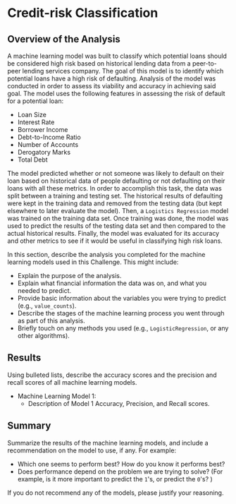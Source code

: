 # Credit-risk Classification

## Overview of the Analysis

A machine learning model was built to classify which potential loans should be considered high risk based on historical lending data from a peer-to-peer lending services company. The goal of this model is to identify which potential loans have a high risk of defaulting.
Analysis of the model was conducted in order to assess its viability and accuracy in achieving said goal. 
The model uses the following features in assessing the risk of default for a potential loan:
* Loan Size
* Interest Rate
* Borrower Income
* Debt-to-Income Ratio
* Number of Accounts
* Derogatory Marks
* Total Debt

The model predicted whether or not someone was likely to default on their loan based on historical data of people defaulting or not defaulting on their loans with all these metrics. 
In order to accomplish this task, the data was  split between a training and testing set. The historical results of defaulting were kept in the training data and removed from the testing data (but kept elsewhere to later evaluate the model).
Then, a `Logistics Regression` model was trained on the training data set. Once training was done, the model was used to predict the results of the testing data set and then compared to the actual historical results. Finally, the model was evaluated for its accuracy and other metrics to see if it would be useful in classifying high risk loans.
   
In this section, describe the analysis you completed for the machine learning models used in this Challenge. This might include:

* Explain the purpose of the analysis.
* Explain what financial information the data was on, and what you needed to predict.
* Provide basic information about the variables you were trying to predict (e.g., `value_counts`).
* Describe the stages of the machine learning process you went through as part of this analysis.
* Briefly touch on any methods you used (e.g., `LogisticRegression`, or any other algorithms).

## Results

Using bulleted lists, describe the accuracy scores and the precision and recall scores of all machine learning models.

* Machine Learning Model 1:
    * Description of Model 1 Accuracy, Precision, and Recall scores.

## Summary

Summarize the results of the machine learning models, and include a recommendation on the model to use, if any. For example:

* Which one seems to perform best? How do you know it performs best?
* Does performance depend on the problem we are trying to solve? (For example, is it more important to predict the `1`'s, or predict the `0`'s? )

If you do not recommend any of the models, please justify your reasoning.
